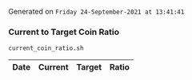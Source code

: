 Generated on `Friday 24-September-2021 at 13:41:41`

### Current to Target Coin Ratio
`current_coin_ratio.sh`

Date|Current|Target|Ratio
---|---|---|---
